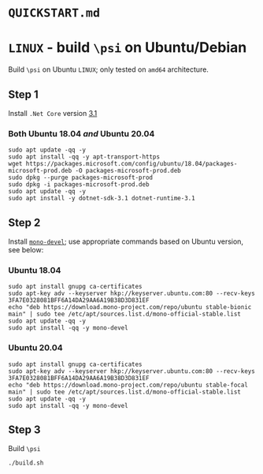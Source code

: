 # `QUICKSTART.md`

# `LINUX` - build `\psi` on Ubuntu/Debian

Build `\psi` on Ubuntu `LINUX`; only tested on `amd64` architecture.

## Step 1
Install `.Net Core` version [3.1](https://dotnet.microsoft.com/download/dotnet-core/3.1)

### Both **Ubuntu 18.04** _and_ **Ubuntu 20.04**

```
sudo apt update -qq -y
sudo apt install -qq -y apt-transport-https
wget https://packages.microsoft.com/config/ubuntu/18.04/packages-microsoft-prod.deb -O packages-microsoft-prod.deb
sudo dpkg --purge packages-microsoft-prod 
sudo dpkg -i packages-microsoft-prod.deb
sudo apt update -qq -y
sudo apt install -y dotnet-sdk-3.1 dotnet-runtime-3.1
```

## Step 2 
Install [`mono-devel`](https://www.mono-project.com/download/stable/); use appropriate commands based on Ubuntu version, see below:

### **Ubuntu 18.04**

```
sudo apt install gnupg ca-certificates
sudo apt-key adv --keyserver hkp://keyserver.ubuntu.com:80 --recv-keys 3FA7E0328081BFF6A14DA29AA6A19B38D3D831EF
echo "deb https://download.mono-project.com/repo/ubuntu stable-bionic main" | sudo tee /etc/apt/sources.list.d/mono-official-stable.list
sudo apt update -qq -y
sudo apt install -qq -y mono-devel
```

### **Ubuntu 20.04**

```
sudo apt install gnupg ca-certificates
sudo apt-key adv --keyserver hkp://keyserver.ubuntu.com:80 --recv-keys 3FA7E0328081BFF6A14DA29AA6A19B38D3D831EF
echo "deb https://download.mono-project.com/repo/ubuntu stable-focal main" | sudo tee /etc/apt/sources.list.d/mono-official-stable.list
sudo apt update -qq -y
sudo apt install -qq -y mono-devel
```

## Step 3
Build `\psi`

```
./build.sh
```
